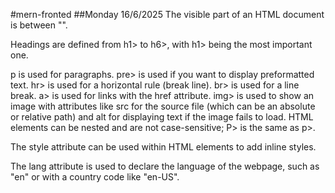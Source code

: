 

#mern-fronted
##Monday 16/6/2025
The visible part of an HTML document is between "<body></body>".

Headings are defined from h1> to h6>, with h1> being the most important one.

p is used for paragraphs.
pre> is used if you want to display preformatted text.
hr> is used for a horizontal rule (break line).
br> is used for a line break.
a> is used for links with the href attribute.
img> is used to show an image with attributes like src for the source file (which can be an absolute or relative path) and alt for displaying text if the image fails to load.
HTML elements can be nested and are not case-sensitive; P> is the same as p>.

The style attribute can be used within HTML elements to add inline styles.

The lang attribute is used to declare the language of the webpage, such as "en" or with a country code like "en-US".
